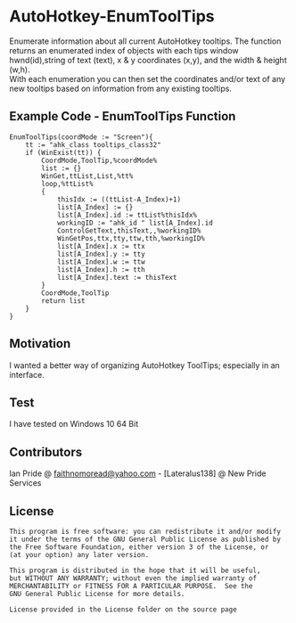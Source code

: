 # AutoHotkey-EnumToolTips
Enumerate information about all current AutoHotkey tooltips. The function returns an enumerated index of objects with each tips window hwnd(id),string of text (text), x & y coordinates (x,y), and the width & height (w,h).                                                 
With each enumeration you can then set the coordinates and/or text of any new tooltips based on information from any existing tooltips.
## Example Code - EnumToolTips Function
```
EnumToolTips(coordMode := "Screen"){
	tt := "ahk_class tooltips_class32"
	if (WinExist(tt)) {
		CoordMode,ToolTip,%coordMode%
		list := {}
		WinGet,ttList,List,%tt%
		loop,%ttList%
		{
			thisIdx := ((ttList-A_Index)+1)
			list[A_Index] := {}
			list[A_Index].id := ttList%thisIdx%
			workingID := "ahk_id " list[A_Index].id
			ControlGetText,thisText,,%workingID%
			WinGetPos,ttx,tty,ttw,tth,%workingID%
			list[A_Index].x := ttx
			list[A_Index].y := tty
			list[A_Index].w := ttw
			list[A_Index].h := tth 
			list[A_Index].text := thisText
		}
		CoordMode,ToolTip
		return list
	}
}
```
## Motivation
I wanted a better way of organizing AutoHotkey ToolTips; especially in an interface.
## Test
I have tested on Windows 10 64 Bit
## Contributors
Ian Pride @ faithnomoread@yahoo.com - [Lateralus138] @ New Pride Services 
## License
	This program is free software: you can redistribute it and/or modify
    it under the terms of the GNU General Public License as published by
    the Free Software Foundation, either version 3 of the License, or
    (at your option) any later version.

    This program is distributed in the hope that it will be useful,
    but WITHOUT ANY WARRANTY; without even the implied warranty of
    MERCHANTABILITY or FITNESS FOR A PARTICULAR PURPOSE.  See the
    GNU General Public License for more details.

	License provided in the License folder on the source page

